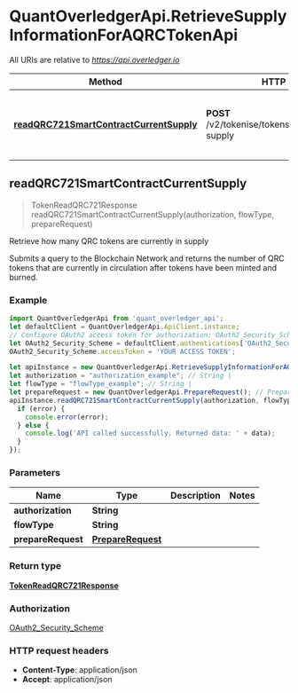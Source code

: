 # QuantOverledgerApi.RetrieveSupplyInformationForAQRCTokenApi

All URIs are relative to *https://api.overledger.io*

Method | HTTP request | Description
------------- | ------------- | -------------
[**readQRC721SmartContractCurrentSupply**](RetrieveSupplyInformationForAQRCTokenApi.md#readQRC721SmartContractCurrentSupply) | **POST** /v2/tokenise/tokens/{flowType}/current-supply | Retrieve how many QRC tokens are currently in supply



## readQRC721SmartContractCurrentSupply

> TokenReadQRC721Response readQRC721SmartContractCurrentSupply(authorization, flowType, prepareRequest)

Retrieve how many QRC tokens are currently in supply

Submits a query to the Blockchain Network and returns the number of QRC tokens that are currently in circulation after tokens have been minted and burned.

### Example

```javascript
import QuantOverledgerApi from 'quant_overledger_api';
let defaultClient = QuantOverledgerApi.ApiClient.instance;
// Configure OAuth2 access token for authorization: OAuth2_Security_Scheme
let OAuth2_Security_Scheme = defaultClient.authentications['OAuth2_Security_Scheme'];
OAuth2_Security_Scheme.accessToken = 'YOUR ACCESS TOKEN';

let apiInstance = new QuantOverledgerApi.RetrieveSupplyInformationForAQRCTokenApi();
let authorization = "authorization_example"; // String | 
let flowType = "flowType_example"; // String | 
let prepareRequest = new QuantOverledgerApi.PrepareRequest(); // PrepareRequest | 
apiInstance.readQRC721SmartContractCurrentSupply(authorization, flowType, prepareRequest, (error, data, response) => {
  if (error) {
    console.error(error);
  } else {
    console.log('API called successfully. Returned data: ' + data);
  }
});
```

### Parameters


Name | Type | Description  | Notes
------------- | ------------- | ------------- | -------------
 **authorization** | **String**|  | 
 **flowType** | **String**|  | 
 **prepareRequest** | [**PrepareRequest**](PrepareRequest.md)|  | 

### Return type

[**TokenReadQRC721Response**](TokenReadQRC721Response.md)

### Authorization

[OAuth2_Security_Scheme](../README.md#OAuth2_Security_Scheme)

### HTTP request headers

- **Content-Type**: application/json
- **Accept**: application/json

